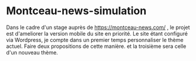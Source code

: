 # Montceau-news-simulation

Dans le cadre d'un stage auprès de https://montceau-news.com/ , le projet est d'ameliorer la version mobile du site en priorité. Le site étant configuré via Wordpress, je compte dans un premier temps personnaliser le thème actuel. Faire deux propositions de cette manière. et la troisième sera celle d'un nouveau thème.
